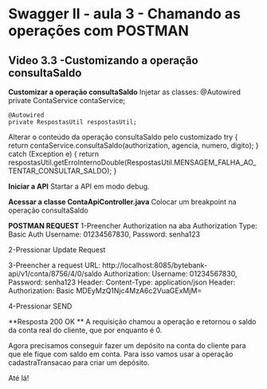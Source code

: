 # Swagger II - aula 3 - Chamando as operações com POSTMAN

## Video 3.3 -Customizando a operação consultaSaldo

**Customizar a operação consultaSaldo**
Injetar as classes: 
            @Autowired
	private ContaService contaService;

	@Autowired
	private RespostasUtil respostasUtil;

Alterar o conteúdo da operação consultaSaldo pelo customizado
           try {
                      return contaService.consultaSaldo(authorization, agencia, numero, digito);
              } catch (Exception e) {
return respostasUtil.getErroInternoDouble(RespostasUtil.MENSAGEM_FALHA_AO_TENTAR_CONSULTAR_SALDO);
}

**Iniciar a API**
Startar a API em modo debug.

**Acessar a classe ContaApiController.java**
Colocar um breakpoint na operação consultaSaldo

**POSTMAN REQUEST**
1-Preencher Authorization na aba Authorization
Type: Basic Auth
Username: 01234567830, Password: senha123

2-Pressionar Update Request

3-Preencher a request
URL: http://localhost:8085/bytebank-api/v1/conta/8756/4/0/saldo
Authorization: Username: 01234567830, Password: senha123
Header: Content-Type: application/json
Header: Authorization: Basic MDEyMzQ1Njc4MzA6c2VuaGExMjM=

4-Pressionar SEND

**Resposta 200 OK **
A requisição chamou a operação e retornou o saldo da conta real do cliente, que por enquanto é 0.

Agora precisamos conseguir fazer um depósito na conta do cliente para que ele fique com saldo em conta. 
Para isso vamos usar a operação cadastraTransacao para criar um depósito.

Até lá!
